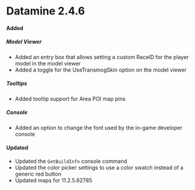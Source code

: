 # Datamine 2.4.6

#### Added

##### Model Viewer
- Added an entry box that allows setting a custom RaceID for the player model in the model viewer
- Added a toggle for the UseTransmogSkin option on the model viewer

##### Tooltips
- Added tooltip support for Area POI map pins

##### Console
- Added an option to change the font used by the in-game developer console

#### Updated
- Updated the `GetBuildInfo` console command
- Updated the color picker settings to use a color swatch instead of a generic red button
- Updated maps for 11.2.5.62785